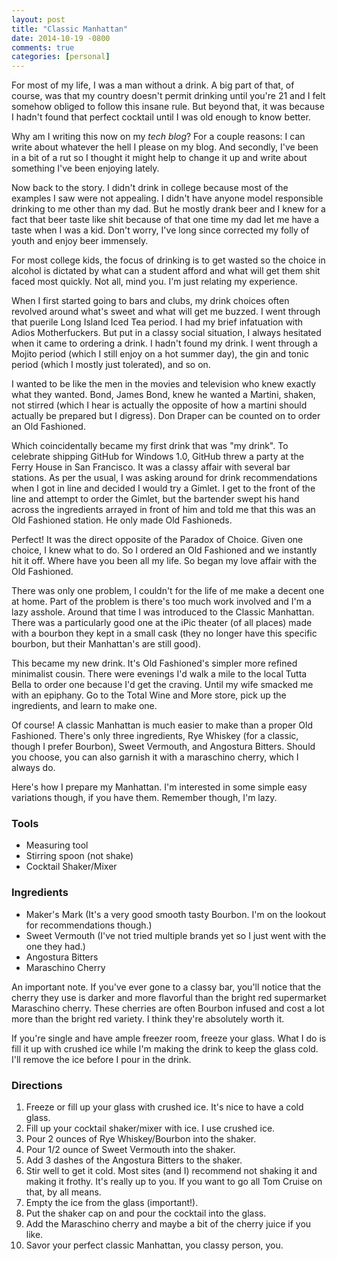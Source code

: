 ```yaml
---
layout: post
title: "Classic Manhattan"
date: 2014-10-19 -0800
comments: true
categories: [personal]
---
```


For most of my life, I was a man without a drink. A big part of that, of course, was that my country doesn't permit drinking until you're 21 and I felt somehow obliged to follow this insane rule. But beyond that, it was because I hadn't found that perfect cocktail until I was old enough to know better.

Why am I writing this now on my _tech blog_? For a couple reasons: I can write about whatever the hell I please on my blog. And secondly, I've been in a bit of a rut so I thought it might help to change it up and write about something I've been enjoying lately.

Now back to the story. I didn't drink in college because most of the examples I saw were not appealing. I didn't have anyone model responsible drinking to me other than my dad. But he mostly drank beer and I knew for a fact that beer taste like shit because of that one time my dad let me have a taste when I was a kid. Don't worry, I've long since corrected my folly of youth and enjoy beer immensely.

For most college kids, the focus of drinking is to get wasted so the choice in alcohol is dictated by what can a student afford and what will get them shit faced most quickly. Not all, mind you. I'm just relating my experience.

When I first started going to bars and clubs, my drink choices often revolved around what's sweet and what will get me buzzed. I went through that puerile Long Island Iced Tea period. I had my brief infatuation with Adios Motherfuckers. But put in a classy social situation, I always hesitated when it came to ordering a drink. I hadn't found my drink. I went through a Mojito period (which I still enjoy on a hot summer day), the gin and tonic period (which I mostly just tolerated), and so on.

I wanted to be like the men in the movies and television who knew exactly what they wanted. Bond, James Bond, knew he wanted a Martini, shaken, not stirred (which I hear is actually the opposite of how a martini should actually be prepared but I digress). Don Draper can be counted on to order an Old Fashioned.

Which coincidentally became my first drink that was "my drink". To celebrate shipping GitHub for Windows 1.0, GitHub threw a party at the Ferry House in San Francisco. It was a classy affair with several bar stations. As per the usual, I was asking around for drink recommendations when I got in line and decided I would try a Gimlet. I get to the front of the line and attempt to order the Gimlet, but the bartender swept his hand across the ingredients arrayed in front of him and told me that this was an Old Fashioned station. He only made Old Fashioneds.

Perfect! It was the direct opposite of the Paradox of Choice. Given one choice, I knew what to do. So I ordered an Old Fashioned and we instantly hit it off. Where have you been all my life. So began my love affair with the Old Fashioned.

There was only one problem, I couldn't for the life of me make a decent one at home. Part of the problem is there's too much work involved and I'm a lazy asshole. Around that time I was introduced to the Classic Manhattan. There was a particularly good one at the iPic theater (of all places) made with a bourbon they kept in a small cask (they no longer have this specific bourbon, but their Manhattan's are still good).

This became my new drink. It's Old Fashioned's simpler more refined minimalist cousin. There were evenings I'd walk a mile to the local Tutta Bella to order one because I'd get the craving. Until my wife smacked me with an epiphany. Go to the Total Wine and More store, pick up the ingredients, and learn to make one.

Of course! A classic Manhattan is much easier to make than a proper Old Fashioned. There's only three ingredients, Rye Whiskey (for a classic, though I prefer Bourbon), Sweet Vermouth, and Angostura Bitters. Should you choose, you can also garnish it with a maraschino cherry, which I always do.

Here's how I prepare my Manhattan. I'm interested in some simple easy variations though, if you have them. Remember though, I'm lazy.

### Tools

* Measuring tool
* Stirring spoon (not shake)
* Cocktail Shaker/Mixer

### Ingredients

* Maker's Mark (It's a very good smooth tasty Bourbon. I'm on the lookout for recommendations though.)
* Sweet Vermouth (I've not tried multiple brands yet so I just went with the one they had.)
* Angostura Bitters
* Maraschino Cherry

An important note. If you've ever gone to a classy bar, you'll notice that the cherry they use is darker and more flavorful than the bright red supermarket Maraschino cherry. These cherries are often Bourbon infused and cost a lot more than the bright red variety. I think they're absolutely worth it.

If you're single and have ample freezer room, freeze your glass. What I do is fill it up with crushed ice while I'm making the drink to keep the glass cold. I'll remove the ice before I pour in the drink.

### Directions

1. Freeze or fill up your glass with crushed ice. It's nice to have a cold glass.
2. Fill up your cocktail shaker/mixer with ice. I use crushed ice.
3. Pour 2 ounces of Rye Whiskey/Bourbon into the shaker.
4. Pour 1/2 ounce of Sweet Vermouth into the shaker.
5. Add 3 dashes of the Angostura Bitters to the shaker.
6. Stir well to get it cold. Most sites (and I) recommend not shaking it and making it frothy. It's really up to you. If you want to go all Tom Cruise on that, by all means.
7. Empty the ice from the glass (important!).
8. Put the shaker cap on and pour the cocktail into the glass.
9. Add the Maraschino cherry and maybe a bit of the cherry juice if you like.
10. Savor your perfect classic Manhattan, you classy person, you.
